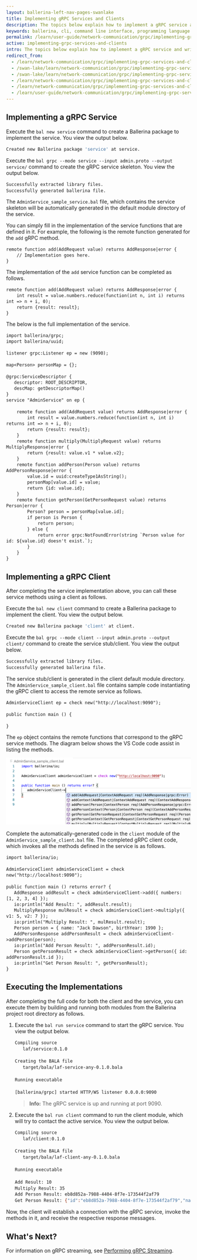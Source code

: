 ```yaml
---
layout: ballerina-left-nav-pages-swanlake
title: Implementing gRPC Services and Clients
description: The topics below explain how to implement a gRPC service and write a client to invoke it.
keywords: ballerina, cli, command line interface, programming language
permalink: /learn/user-guide/network-communication/grpc/implementing-grpc-services-and-clients/
active: implementing-grpc-services-and-clients
intro: The topics below explain how to implement a gRPC service and write a client to invoke it. 
redirect_from:
  - /learn/network-communication/grpc/implementing-grpc-services-and-clients
  - /swan-lake/learn/network-communication/grpc/implementing-grpc-services-and-clients/
  - /swan-lake/learn/network-communication/grpc/implementing-grpc-services-and-clients
  - /learn/network-communication/grpc/implementing-grpc-services-and-clients/
  - /learn/network-communication/grpc/implementing-grpc-services-and-clients
  - /learn/user-guide/network-communication/grpc/implementing-grpc-services-and-clients
---
```


## Implementing a gRPC Service

Execute the `bal new service` command to create a Ballerina package to implement the service. You view the output below.

```bash
Created new Ballerina package 'service' at service.
```

Execute the `bal grpc --mode service --input admin.proto --output service/` command to create the gRPC service skeleton. You view the output below.

```bash
Successfully extracted library files.
Successfully generated ballerina file.
```

The `AdminService_sample_service.bal` file, which contains the service skeleton will be automatically generated in the default module directory of the service. 

You can simply fill in the implementation of the service functions that are defined in it. For example, the following is the remote function generated for the `add` gRPC method. 

```ballerina
remote function add(AddRequest value) returns AddResponse|error {
    // Implementation goes here.
}
```

The implementation of the `add` service function can be completed as follows.

```ballerina
remote function add(AddRequest value) returns AddResponse|error {
    int result = value.numbers.reduce(function(int n, int i) returns int => n + i, 0);
    return {result: result};
}
```
The below is the full implementation of the service.

```ballerina
import ballerina/grpc;
import ballerina/uuid;
 
listener grpc:Listener ep = new (9090);
 
map<Person> personMap = {};
 
@grpc:ServiceDescriptor {
   descriptor: ROOT_DESCRIPTOR,
   descMap: getDescriptorMap()
}
service "AdminService" on ep {
 
    remote function add(AddRequest value) returns AddResponse|error {
        int result = value.numbers.reduce(function(int n, int i) returns int => n + i, 0);
        return {result: result};
    }
    remote function multiply(MultiplyRequest value) returns MultiplyResponse|error {
        return {result: value.v1 * value.v2};
    }
    remote function addPerson(Person value) returns AddPersonResponse|error {
        value.id = uuid:createType1AsString();
        personMap[value.id] = value;
        return {id: value.id};
    }
    remote function getPerson(GetPersonRequest value) returns Person|error {
        Person? person = personMap[value.id];
        if person is Person {
            return person;
        } else {
            return error grpc:NotFoundError(string `Person value for id: ${value.id} doesn't exist.`);
        }
    }
}
```

## Implementing a gRPC Client

After completing the service implementation above, you can call these service methods using a client as follows. 

Execute the `bal new client` command to create a Ballerina package to implement the client. You view the output below.

```bash
Created new Ballerina package 'client' at client.
```

Execute the `bal grpc --mode client --input admin.proto --output client/` command to create the service stub/client. You view the output below.

```bash
Successfully extracted library files.
Successfully generated ballerina file.
```

The service stub/client is generated in the client default module directory. The `AdminService_sample_client.bal` file contains sample code instantiating the gRPC client to access the remote service as follows.

```ballerina
AdminServiceClient ep = check new("http://localhost:9090");

public function main () {

}
```

The `ep` object contains the remote functions that correspond to the gRPC service methods. The diagram below shows the VS Code code assist in listing the methods. 

![Admin Service Client Remote Functions List](/learn/images/grpc-service-functions-list.png)

Complete the automatically-generated code in the `client` module of the `AdminService_sample_client.bal` file. The completed gRPC client code, which invokes all the methods defined in the service is as follows. 

```ballerina
import ballerina/io;

AdminServiceClient adminServiceClient = check new("http://localhost:9090");

public function main () returns error? {
   AddResponse addResult = check adminServiceClient->add({ numbers: [1, 2, 3, 4] });
   io:println("Add Result: ", addResult.result);
   MultiplyResponse mulResult = check adminServiceClient->multiply({ v1: 5, v2: 7 });
   io:println("Multiply Result: ", mulResult.result);
   Person person = { name: "Jack Dawson", birthYear: 1990 };
   AddPersonResponse addPersonResult = check adminServiceClient->addPerson(person);
   io:println("Add Person Result: ", addPersonResult.id);
   Person getPersonResult = check adminServiceClient->getPerson({ id: addPersonResult.id });
   io:println("Get Person Result: ", getPersonResult);
}
```

## Executing the Implementations

After completing the full code for both the client and the service, you can execute them by building and running both modules from the Ballerina project root directory as follows. 

1. Execute the `bal run service` command to start the gRPC service. You view the output below.

   ```bash
   Compiling source
      laf/service:0.1.0

   Creating the BALA file
      target/bala/laf-service-any-0.1.0.bala

   Running executable

   [ballerina/grpc] started HTTP/WS listener 0.0.0.0:9090
   ```

   >**Info:** The gRPC service is up and running at port 9090.

2. Execute the `bal run client` command to run the client module, which will try to contact the active service. You view the output below.

   ```bash
   Compiling source
      laf/client:0.1.0

   Creating the BALA file
      target/bala/laf-client-any-0.1.0.bala

   Running executable

   Add Result: 10
   Multiply Result: 35
   Add Person Result: eb8d852a-7988-4404-8f7e-173544f2af79
   Get Person Result: {"id":"eb8d852a-7988-4404-8f7e-173544f2af79","name":"Jack Dawson","birthYear":1990}
   ```

Now, the client will establish a connection with the gRPC service, invoke the methods in it, and receive the respective response messages. 

## What's Next?

For information on gRPC streaming, see [Performing gRPC Streaming](/learn/network-communication/grpc/performing-grpc-streaming/).

<style> #tree-expand-all, #tree-collapse-all, .cTocElements {display:none;} .cGitButtonContainer {padding-left: 40px;} </style>


